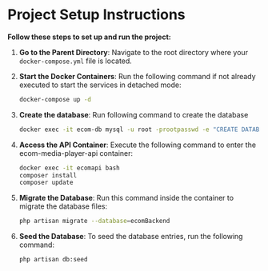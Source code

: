 # Project Setup Instructions

**Follow these steps to set up and run the project:**

1. **Go to the Parent Directory**:
   Navigate to the root directory where your `docker-compose.yml` file is located.

2. **Start the Docker Containers**:
   Run the following command if not already executed to start the services in detached mode:

   ```bash
   docker-compose up -d
   
3. **Create the database**:
Run following command to create the database
    
    ```bash
   docker exec -it ecom-db mysql -u root -prootpasswd -e "CREATE DATABASE ecom_media_backend;CREATE DATABASE media_ecom"
   
4. **Access the API Container**:
Execute the following command to enter the ecom-media-player-api container:
    ```bash
   docker exec -it ecomapi bash
   composer install
   composer update
   
5. **Migrate the Database**:
Run this command inside the container to migrate the database files:

    ```bash
    php artisan migrate --database=ecomBackend

6. **Seed the Database**:
To seed the database entries, run the following command:

    ```bash
    php artisan db:seed
